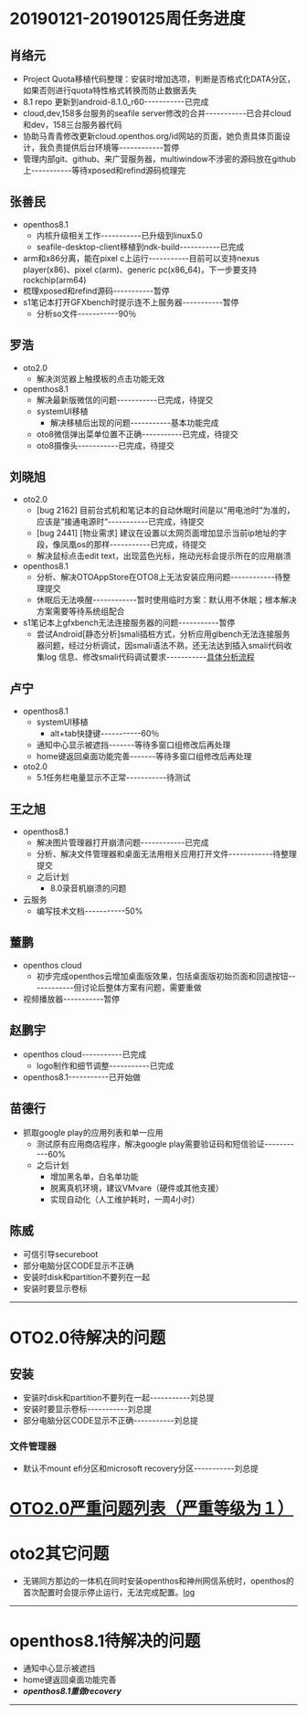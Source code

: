 # 20190121-20190125周任务进度

## 肖络元
- Project Quota移植代码整理：安装时增加选项，判断是否格式化DATA分区，如果否则进行quota特性格式转换而防止数据丢失
- 8.1 repo 更新到android-8.1.0_r60-----------已完成
- cloud,dev,158多台服务的seafile server修改的合并-----------已合并cloud和dev，158三台服务器代码
- 协助马青青修改更新cloud.openthos.org/id网站的页面，她负责具体页面设计，我负责提供后台环境等------------暂停
- 管理内部git、github、来广营服务器，multiwindow不涉密的源码放在github上-----------等待xposed和refind源码梳理完
                
## 张善民
- openthos8.1
   - 内核升级相关工作-----------已升级到linux5.0
   - seafile-desktop-client移植到ndk-build-----------已完成
- arm和x86分离，能在pixel c上运行-----------目前可以支持nexus player(x86)、pixel c(arm)、generic pc(x86_64)，下一步要支持rockchip(arm64)
- 梳理xposed和refind源码-----------暂停
- s1笔记本打开GFXbench时提示连不上服务器-----------暂停
   - 分析so文件-----------90％

## 罗浩
- oto2.0
   - 解决浏览器上触摸板的点击功能无效
- openthos8.1
   - 解决最新版微信的问题-----------已完成，待提交
   - systemUI移植
      - 解决移植后出现的问题-----------基本功能完成
   - oto8微信弹出菜单位置不正确-----------已完成，待提交
   - oto8摄像头-----------已完成，待提交

## 刘晓旭
- oto2.0
   - [bug 2162] 目前台式机和笔记本的自动休眠时间是以“用电池时“为准的，应该是“接通电源时“-----------已完成，待提交
   - [bug 2441] [物业需求] 建议在设置以太网页面增加显示当前ip地址的字段，像凤凰os的那样-----------已完成，待提交
   - 解决鼠标点击edit text，出现蓝色光标，拖动光标会提示所在的应用崩溃
- openthos8.1
   - 分析、解决OTOAppStore在OTO8上无法安装应用问题------------待整理提交
   - 休眠后无法唤醒------------暂时使用临时方案：默认用不休眠；根本解决方案需要等待系统组配合
- s1笔记本上gfxbench无法连接服务器的问题-----------暂停
   - 尝试Android[静态分析]smali插桩方式，分析应用glbench无法连接服务器问题，经过分析调试，因smali语法不熟，还无法达到插入smali代码收集log 信息、修改smali代码调试要求-----------[具体分析流程](https://github.com/openthos/multiwin-analysis/blob/master/multiwindow/liuxx/Android%20smali%22%E6%8F%92%E6%A1%A9%22%E8%B0%83%E8%AF%95apk.md)


## 卢宁
- openthos8.1
   - systemUI移植
      - alt+tab快捷键-----------60％
   - 通知中心显示被遮挡-------等待多窗口组修改后再处理
   - home键返回桌面功能完善-------等待多窗口组修改后再处理
- oto2.0
   - 5.1任务栏电量显示不正常-----------待测试

## 王之旭
- openthos8.1
   - 解决图片管理器打开崩溃问题------------已完成
   - 分析、解决文件管理器和桌面无法用相关应用打开文件------------待整理提交
   - 之后计划
      - 8.0录音机崩溃的问题
- 云服务
   - 编写技术文档-----------50%

## 董鹏
- openthos cloud
   - 初步完成openthos云增加桌面版效果，包括桌面版初始页面和回退按钮------------但讨论后整体方案有问题，需要重做
- 视频播放器-----------暂停

## 赵鹏宇
- openthos cloud-----------已完成
   - logo制作和细节调整-----------已完成
- openthos8.1-----------已开始做
   
## 苗德行
- 抓取google play的应用列表和单一应用
   - 测试原有应用商店程序，解决google play需要验证码和短信验证-----------60%
   - 之后计划
      - 增加黑名单，白名单功能
      - 脱离真机环境，建议VMvare（硬件或其他支援）
      - 实现自动化（人工维护耗时，一周4小时）


## 陈威
- 可信引导secureboot
- 部分电脑分区CODE显示不正确
- 安装时disk和partition不要列在一起
- 安装时要显示卷标

***

# OTO2.0待解决的问题
## 安装
- 安装时disk和partition不要列在一起-----------刘总提
- 安装时要显示卷标-----------刘总提
- 部分电脑分区CODE显示不正确-----------刘总提

### 文件管理器
- 默认不mount efi分区和microsoft recovery分区-----------刘总提


# [OTO2.0严重问题列表（严重等级为１）](https://github.com/openthos/app-testing-results/blob/master/%E6%B5%8B%E8%AF%95%E5%86%85%E5%AE%B9%E5%8F%8A%E7%BB%93%E6%9E%9C/%E5%8A%9F%E8%83%BD%E6%B5%8B%E8%AF%95%E7%9B%B8%E5%85%B3/OTO2.0%E4%B8%A5%E9%87%8D%E9%97%AE%E9%A2%98%E5%88%97%E8%A1%A8.md)

# oto2其它问题
- 无锡同方那边的一体机在同时安装openthos和神州网信系统时，openthos的首次配置时会提示停止运行，无法完成配置。[log](https://github.com/openthos/app-testing-results/blob/master/other/a.txt)

***
# openthos8.1待解决的问题
- 通知中心显示被遮挡
- home键返回桌面功能完善
- ***openthos8.1重做recovery***
***
